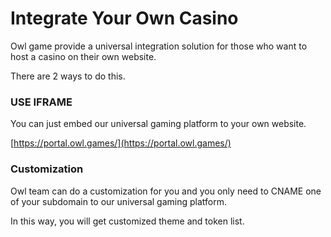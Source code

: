 # Integrate Your Own Casino

Owl game provide a universal integration solution for those who want to host a casino on their own website.&#x20;

There are 2 ways to do this.

### USE IFRAME&#x20;

You can just embed our universal gaming platform to your own website.

[https://portal.owl.games/](https://portal.owl.games/)

### Customization&#x20;

Owl team can do a customization for you and you only need to CNAME one of your subdomain to our universal gaming platform.&#x20;

In this way, you will get customized theme and token list.
